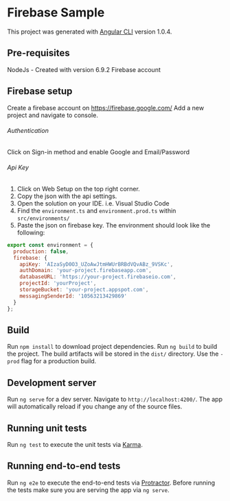 # Firebase Sample

This project was generated with [Angular CLI](https://github.com/angular/angular-cli) version 1.0.4.

## Pre-requisites

NodeJs - Created with version 6.9.2
Firebase account

## Firebase setup

Create a firebase account on https://firebase.google.com/
Add a new project and navigate to console.

###### Authentication
Click on Sign-in method and enable Google and Email/Password

###### Api Key
1. Click on Web Setup on the top right corner.
2. Copy the json with the api settings. 
3. Open the solution on your IDE. i.e. Visual Studio Code
4. Find the `environment.ts` and `environment.prod.ts` within `src/environments/`
4. Paste the json on firebase key. The environment should look like the following:
```javascript
export const environment = {
  production: false,
  firebase: {
    apiKey: 'AIzaSyD0O3_UZoAwJtmHWUrBRBdVQvABz_9VSKc',
    authDomain: 'your-project.firebaseapp.com',
    databaseURL: 'https://your-project.firebaseio.com',
    projectId: 'yourProject',
    storageBucket: 'your-project.appspot.com',
    messagingSenderId: '10563213429869'
  }
};
```

## Build

Run `npm install` to download project dependencies.
Run `ng build` to build the project. The build artifacts will be stored in the `dist/` directory. Use the `-prod` flag for a production build.

## Development server

Run `ng serve` for a dev server. Navigate to `http://localhost:4200/`. The app will automatically reload if you change any of the source files.

## Running unit tests

Run `ng test` to execute the unit tests via [Karma](https://karma-runner.github.io).

## Running end-to-end tests

Run `ng e2e` to execute the end-to-end tests via [Protractor](http://www.protractortest.org/).
Before running the tests make sure you are serving the app via `ng serve`.